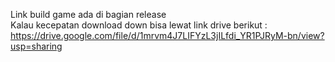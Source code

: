 Link build game ada di bagian release
<br>
Kalau kecepatan download down bisa lewat link drive berikut : https://drive.google.com/file/d/1mrvm4J7LIFYzL3jILfdi_YR1PJRyM-bn/view?usp=sharing
